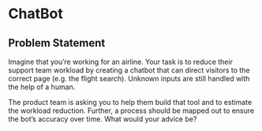 # ChatBot

## Problem Statement 
Imagine that you’re working for an airline. Your task is to reduce their support team workload by creating a chatbot that can direct visitors to the correct page (e.g. the flight search). Unknown inputs are still handled with the help of a human.

The product team is asking you to help them build that tool and to estimate the workload reduction. Further, a process should be mapped out to ensure the bot’s accuracy over time. What would your advice be?
